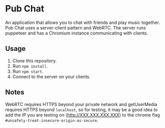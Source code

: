 # Pub Chat

An application that allows you to chat with friends and play music together. Pub Chat uses a server-client pattern and WebRTC. The server runs puppeteer and has a Chromium instance communicating with clients.

## Usage

1. Clone this repository.
2. Run `npm install`.
3. Run `npm start`.
4. Connect to the server on your clients.

## Notes

WebRTC requires HTTPS beyond your private network and getUserMedia requires HTTPS beyond `localhost`, so for testing, it may be a good idea to add the IP you are testing on (http://XXX.XXX.XXX.XXX) to the chrome flag `#unsafely-treat-insecure-origin-as-secure`.